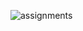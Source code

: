 
![assignments](https://github.com/shreeshailaya/c-dac/blob/main/Data%20structure/Media/Assignments/23june-day7.png)

